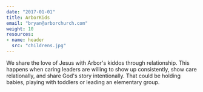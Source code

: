 ```yaml
---
date: "2017-01-01"
title: ArborKids
email: "bryan@arborchurch.com"
weight: 10
resources:
- name: header
  src: "childrens.jpg"
---
```


We share the love of Jesus with Arbor's kiddos through relationship. This happens when caring leaders are willing to show up consistently, show care relationally, and share God's story intentionally. That could be holding babies, playing with toddlers or leading an elementary group. 

